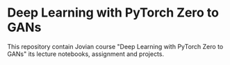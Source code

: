 # Deep Learning with PyTorch Zero to GANs
This repository contain Jovian course "Deep Learning with PyTorch Zero to GANs" its lecture notebooks, assignment and projects.
